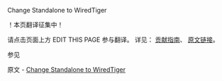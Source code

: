  Change Standalone to WiredTiger

 ！本页翻译征集中！

请点击页面上方 EDIT THIS PAGE 参与翻译。
详见：
[贡献指南]( https://github.com/JinMuInfo/MongoDB-Manual-zh/blob/master/CONTRIBUTING.md )、
[原文链接](  https://docs.mongodb.com/manual/tutorial/change-standalone-wiredtiger/  )。

 参见

原文 - [Change Standalone to WiredTiger]( https://docs.mongodb.com/manual/tutorial/change-standalone-wiredtiger/ )

